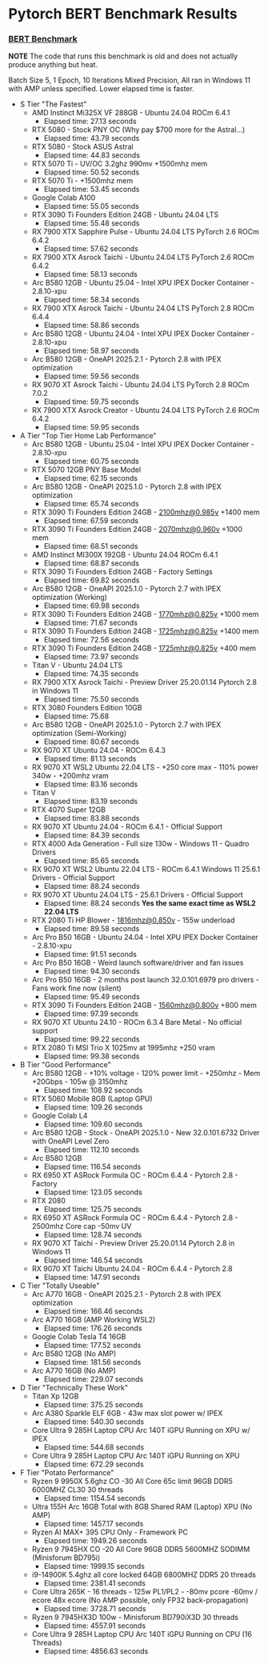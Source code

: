 # Pytorch BERT Benchmark Results

### <a href="/benchmark/pytorch-bert-benchmark/BERT.md">BERT Benchmark</a>

**NOTE** The code that runs this benchmark is old and does not actually produce anything but heat.

Batch Size 5, 1 Epoch, 10 Iterations Mixed Precision, All ran in Windows 11 with AMP unless specified. Lower elapsed time is faster.

- S Tier "The Fastest"
  - AMD Instinct Mi325X VF 288GB - Ubuntu 24.04 ROCm 6.4.1
    - Elapsed time: 27.13 seconds
  - RTX 5080 - Stock PNY OC (Why pay $700 more for the Astral...)
    - Elapsed time: 43.79 seconds
  - RTX 5080 - Stock ASUS Astral
    - Elapsed time: 44.83 seconds
  - RTX 5070 Ti - UV/OC 3.2ghz 990mv +1500mhz mem
    - Elapsed time: 50.52 seconds
  - RTX 5070 Ti - +1500mhz mem
    - Elapsed time: 53.45 seconds
  - Google Colab A100
    - Elapsed time: 55.05 seconds
  - RTX 3090 Ti Founders Edition 24GB - Ubuntu 24.04 LTS
    - Elapsed time: 55.48 seconds
  - RX 7900 XTX Sapphire Pulse - Ubuntu 24.04 LTS PyTorch 2.6 ROCm 6.4.2
    - Elapsed time: 57.62 seconds
  - RX 7900 XTX Asrock Taichi - Ubuntu 24.04 LTS PyTorch 2.6 ROCm 6.4.2
  	- Elapsed time: 58.13 seconds
  - Arc B580 12GB - Ubuntu 25.04 - Intel XPU IPEX Docker Container - 2.8.10-xpu
    - Elapsed time: 58.34 seconds
  - RX 7900 XTX Asrock Taichi - Ubuntu 24.04 LTS PyTorch 2.8 ROCm 6.4.4
    - Elapsed time: 58.86 seconds
  - Arc B580 12GB - Ubuntu 24.04 - Intel XPU IPEX Docker Container - 2.8.10-xpu
    - Elapsed time: 58.97 seconds
  - Arc B580 12GB - OneAPI 2025.2.1 - Pytorch 2.8 with IPEX optimization
    - Elapsed time: 59.56 seconds
  - RX 9070 XT Asrock Taichi - Ubuntu 24.04 LTS PyTorch 2.8 ROCm 7.0.2
  	- Elapsed time: 59.75 seconds
  - RX 7900 XTX Asrock Creator - Ubuntu 24.04 LTS PyTorch 2.6 ROCm 6.4.2
    - Elapsed time: 59.95 seconds
- A Tier "Top Tier Home Lab Performance"
  - Arc B580 12GB - Ubuntu 25.04 - Intel XPU IPEX Docker Container - 2.8.10-xpu
    - Elapsed time: 60.75 seconds
  - RTX 5070 12GB PNY Base Model
    - Elapsed time: 62.15 seconds
  - Arc B580 12GB - OneAPI 2025.1.0 - Pytorch 2.8 with IPEX optimization
    - Elapsed time: 65.74 seconds
  - RTX 3090 Ti Founders Edition 24GB - 2100mhz@0.985v +1400 mem
    - Elapsed time: 67.59 seconds
  - RTX 3090 Ti Founders Edition 24GB - 2070mhz@0.960v +1000 mem
    - Elapsed time: 68.51 seconds
  - AMD Instinct MI300X 192GB - Ubuntu 24.04 ROCm 6.4.1
    - Elapsed time: 68.87 seconds
  - RTX 3090 Ti Founders Edition 24GB - Factory Settings
    - Elapsed time: 69.82 seconds
  - Arc B580 12GB - OneAPI 2025.1.0 - Pytorch 2.7 with IPEX optimization (Working)
    - Elapsed time: 69.98 seconds
  - RTX 3090 Ti Founders Edition 24GB - 1770mhz@0.825v +1000 mem
    - Elapsed time: 71.67 seconds
  - RTX 3090 Ti Founders Edition 24GB - 1725mhz@0.825v +1400 mem
    - Elapsed time: 72.56 seconds
  - RTX 3090 Ti Founders Edition 24GB - 1725mhz@0.825v +400 mem
    - Elapsed time: 73.97 seconds
  - Titan V - Ubuntu 24.04 LTS
    - Elapsed time: 74.35 seconds
  - RX 7900 XTX Asrock Taichi - Preview Driver 25.20.01.14 Pytorch 2.8 in Windows 11
    - Elapsed time: 75.50 seconds
  - RTX 3080 Founders Edition 10GB
    - Elapsed time: 75.68
  - Arc B580 12GB - OneAPI 2025.1.0 - Pytorch 2.7 with IPEX optimization (Semi-Working)
    - Elapsed time: 80.67 seconds
  - RX 9070 XT Ubuntu 24.04 - ROCm 6.4.3
  	- Elapsed time: 81.13 seconds
  - RX 9070 XT WSL2 Ubuntu 22.04 LTS - +250 core max - 110% power 340w - +200mhz vram
    - Elapsed time: 83.16 seconds
  - Titan V
    - Elapsed time: 83.19 seconds
  - RTX 4070 Super 12GB
    - Elapsed time: 83.88 seconds
  - RX 9070 XT Ubuntu 24.04 - ROCm 6.4.1 - Official Support
    - Elapsed time: 84.39 seconds
  - RTX 4000 Ada Generation - Full size 130w - Windows 11 - Quadro Drivers
    - Elapsed time: 85.65 seconds
  - RX 9070 XT WSL2 Ubuntu 22.04 LTS - ROCm 6.4.1 Windows 11 25.6.1 Drivers - Official Support
    - Elapsed time: 88.24 seconds
  - RX 9070 XT Ubuntu 24.04 LTS - 25.6.1 Drivers - Official Support
    - Elapsed time: 88.24 seconds **Yes the same exact time as WSL2 22.04 LTS**
  - RTX 2080 Ti HP Blower - 1816mhz@0.850v - 155w underload
    - Elapsed time: 89.58 seconds
  - Arc Pro B50 16GB - Ubuntu 24.04 - Intel XPU IPEX Docker Container - 2.8.10-xpu
    - Elapsed time: 91.51 seconds
  - Arc Pro B50 16GB - Weird launch software/driver and fan issues
    - Elapsed time: 94.30 seconds
  - Arc Pro B50 16GB - 2 months post launch 32.0.101.6979 pro drivers - Fans work fine now (silent)
    - Elapsed time: 95.49 seconds
  - RTX 3090 Ti Founders Edition 24GB - 1560mhz@0.800v +800 mem
    - Elapsed time: 97.39 seconds
  - RX 9070 XT Ubuntu 24.10 - ROCm 6.3.4 Bare Metal - No official support
    - Elapsed time: 99.22 seconds
  - RTX 2080 Ti MSI Trio X 1025mv at 1995mhz +250 vram
    - Elapsed time: 99.38 seconds
- B Tier "Good Performance"
  - Arc B580 12GB - +10% voltage - 120% power limit - +250mhz - Mem +20Gbps - 105w @ 3150mhz
    - Elapsed time: 108.92 seconds
  - RTX 5060 Mobile 8GB (Laptop GPU)
    - Elapsed time: 109.26 seconds
  - Google Colab L4
    - Elapsed time: 109.60 seconds
  - Arc B580 12GB - Stock - OneAPI 2025.1.0 - New 32.0.101.6732 Driver with OneAPI Level Zero
    - Elapsed time: 112.10 seconds
  - Arc B580 12GB
    - Elapsed time: 116.54 seconds
  - RX 6950 XT ASRock Formula OC - ROCm 6.4.4 - Pytorch 2.8 - Factory
    - Elapsed time: 123.05 seconds
  - RTX 2080
    - Elapsed time: 125.75 seconds
  - RX 6950 XT ASRock Formula OC - ROCm 6.4.4 - Pytorch 2.8 - 2500mhz Core cap -50mv UV
    - Elapsed time: 128.74 seconds
  - RX 9070 XT Taichi - Preview Driver 25.20.01.14 Pytorch 2.8 in Windows 11
    - Elapsed time: 146.54 seconds
  - RX 9070 XT Taichi Ubuntu 24.04 - ROCm 6.4.4 - Pytorch 2.8
  	- Elapsed time: 147.91 seconds
- C Tier "Totally Useable"
  - Arc A770 16GB - OneAPI 2025.2.1 - Pytorch 2.8 with IPEX optimization
    - Elapsed time: 166.46 seconds
  - Arc A770 16GB (AMP Working WSL2)
    - Elapsed time: 176.26 seconds
  - Google Colab Tesla T4 16GB
    - Elapsed time: 177.52 seconds
  - Arc B580 12GB (No AMP)
    - Elapsed time: 181.56 seconds
  - Arc A770 16GB (No AMP)
    - Elapsed time: 229.07 seconds
- D Tier "Technically These Work"
  - Titan Xp 12GB
    - Elapsed time: 375.25 seconds
  - Arc A380 Sparkle ELF 6GB - 43w max slot power w/ IPEX
    - Elapsed time: 540.30 seconds
  - Core Ultra 9 285H Laptop CPU Arc 140T iGPU Running on XPU w/ IPEX
    - Elapsed time: 544.68 seconds
  - Core Ultra 9 285H Laptop CPU Arc 140T iGPU Running on XPU
    - Elapsed time: 672.29 seconds
- F Tier "Potato Performance"
  - Ryzen 9 9950X 5.6ghz CO -30 All Core 65c limit 96GB DDR5 6000MHZ CL30 30 threads
    - Elapsed time: 1154.54 seconds
  - Ultra 155H Arc 16GB Total with 8GB Shared RAM (Laptop) XPU (No AMP)
    - Elapsed time: 1457.17 seconds
  - Ryzen AI MAX+ 395 CPU Only - Framework PC
    - Elapsed time: 1949.26 seconds
  - Ryzen 9 7945HX CO -20 All Core 96GB DDR5 5600MHZ SODIMM (Minisforum BD795i)
  	- Elapsed time: 1999.15 seconds
  - i9-14900K 5.4ghz all core locked 64GB 6800MHZ DDR5 20 threads
    - Elapsed time: 2381.41 seconds
  - Core Ultra 265K - 16 threads - 125w PL1/PL2 - -80mv pcore -60mv / ecore 48x ecore (No AMP possible, only FP32 back-propagation)
    - Elapsed time: 3728.71 seconds
  - Ryzen 9 7945HX3D 100w - Minisforum BD790iX3D 30 threads
    - Elapsed time: 4557.91 seconds
  - Core Ultra 9 285H Laptop CPU Arc 140T iGPU Running on CPU (16 Threads)
    - Elapsed time: 4856.63 seconds
